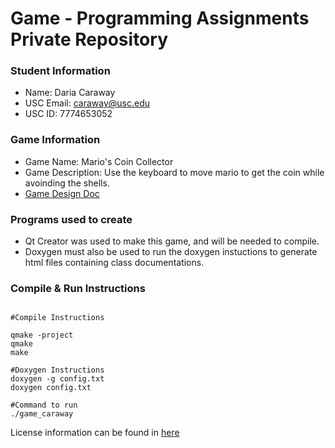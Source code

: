 # Game - Programming Assignments Private Repository
### Student Information
  + Name: Daria Caraway
  + USC Email: caraway@usc.edu
  + USC ID: 7774653052

### Game Information
  + Game Name: Mario's Coin Collector
  + Game Description: Use the keyboard to move mario to get the coin while avoinding the shells.
  + [Game Design Doc](GameDesignDoc.md)

### Programs used to create
  + Qt Creator was used to make this game, and will be needed to compile.
  + Doxygen must also be used to run the doxygen instuctions to generate html files containing class documentations.


### Compile & Run Instructions
```shell

#Compile Instructions

qmake -project
qmake
make

#Doxygen Instructions
doxygen -g config.txt
doxygen config.txt

#Command to run
./game_caraway

```

License information can be found in [here](LICENSE)
